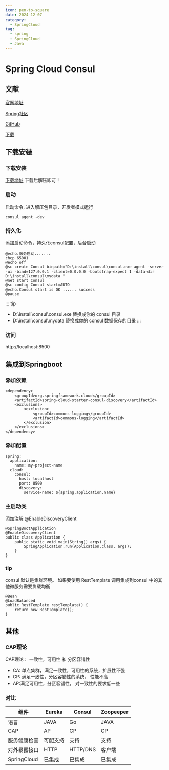 ```yaml
---
icon: pen-to-square
date: 2024-12-07
category:
  - SpringCloud
tag:
  - spring
  - SpringCloud
  - Java
---
```


# Spring Cloud Consul

## 文献
[官网地址](https://consul.io)

[Spring社区](https://docs.spring.io/spring-cloud-consul/reference/)

[GitHub](https://github.com/spring-cloud/spring-cloud-consul)

[下载](https://developer.hashicorp.com/consul/install)

## 下载安装

### 下载安装
[下载地址](https://developer.hashicorp.com/consul/install#windows)
下载后解压即可！

### 启动
启动命令, 进入解压包目录，开发者模式运行
```
consul agent -dev
```
### 持久化
添加启动命令，持久化consul配置，后台启动
```
@echo.服务启动.......
chcp 65001
@echo off
@sc create Consul binpath="D:\install\consul\consul.exe agent -server -ui -bind=127.0.0.1 -client=0.0.0.0 -bootstrap-expect 1 -data-dir D:\install\consul\mydata "
@net start Consul
@sc config Consul start=AUTO
@echo.Consul start is OK ...... success
@pause
```

::: tip
- D:\install\consul\consul.exe 替换成你的 consul 目录
- D:\install\consul\mydata 替换成你的 consul 数据保存的目录
:::


### 访问
http://localhost:8500


## 集成到Springboot

### 添加依赖

```
<dependency>
    <groupId>org.springframework.cloud</groupId>
    <artifactId>spring-cloud-starter-consul-discovery</artifactId>
    <exclusions>
        <exclusion>
            <groupId>commons-logging</groupId>
            <artifactId>commons-logging</artifactId>
        </exclusion>
    </exclusions>
</dependency>
```

### 添加配置
```
spring:
  application: 
    name: my-project-name
  cloud:
    consul:
      host: localhost
      port: 8500
      discovery:
        service-name: ${spring.application.name}
```

### 主启动类
添加注解 @EnableDiscoveryClient
```
@SpringBootApplication
@EnableDiscoveryClient
public class Application {
    public static void main(String[] args) {
        SpringApplication.run(Application.class, args);
    }
}
```

### tip
consul 默认是集群环境。
如果要使用 RestTemplate 调用集成到consul 中的其他微服务需要负载均衡
```
@Bean
@LoadBalanced
public RestTemplate restTemplate() {
    return new RestTemplate();
}
``` 

## 其他
### CAP理论
CAP理论： 一致性，可用性 和 分区容错性
- CA: 单点集群，满足一致性，可用性的系统，扩展性不强
- CP: 满足一致性，分区容错性的系统， 性能不高
- AP:满足可用性，分区容错性， 对一致性的要求低一些

###  对比
| 组件 | Eureka | Consul | Zoopeeper | 
| --- | --- | --- | --- |
|语言 |JAVA | Go | JAVA | 
|CAP |AP |CP |CP | 
|服务健康检查 |可配支持 |支持 |支持 | 
|对外暴露接口 |HTTP |HTTP/DNS |客户端 | 
|SpringCloud |已集成 |已集成 |已集成 | 